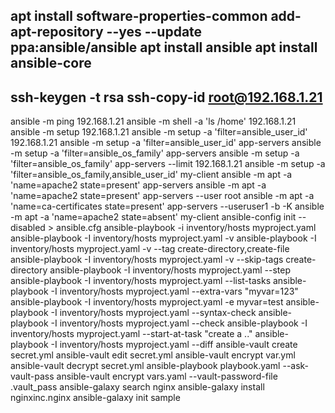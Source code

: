 apt install software-properties-common
add-apt-repository --yes --update ppa:ansible/ansible
apt install ansible
apt install ansible-core
----------------------------
ssh-keygen -t rsa
ssh-copy-id root@192.168.1.21
----------------------------
ansible -m ping 192.168.1.21
ansible -m shell -a 'ls /home' 192.168.1.21
ansible -m setup 192.168.1.21
ansible -m setup -a 'filter=ansible_user_id' 192.168.1.21
ansible -m setup -a 'filter=ansible_user_id' app-servers
ansible -m setup -a 'filter=ansible_os_family' app-servers
ansible -m setup -a 'filter=ansible_os_family' app-servers --limit 192.168.1.21
ansible -m setup -a 'filter=ansible_os_family,ansible_user_id' my-client
ansible -m apt -a 'name=apache2 state=present' app-servers 
ansible -m apt -a 'name=apache2 state=present' app-servers --user root
ansible -m apt -a 'name=ca-certificates state=present' app-servers --useruser1 -b -K
ansible -m apt -a 'name=apache2 state=absent' my-client 
ansible-config init --disabled > ansible.cfg
ansible-playbook -i inventory/hosts myproject.yaml
ansible-playbook -I inventory/hosts myproject.yaml  -v 
ansible-playbook -I inventory/hosts myproject.yaml  -v --tag create-directory,create-file
ansible-playbook -I inventory/hosts myproject.yaml  -v --skip-tags create-directory
ansible-playbook -I inventory/hosts myproject.yaml --step
ansible-playbook -I inventory/hosts myproject.yaml --list-tasks
ansible-playbook -I inventory/hosts myproject.yaml --extra-vars "myvar=123"
ansible-playbook -I inventory/hosts myproject.yaml -e myvar=test
ansible-playbook -I inventory/hosts myproject.yaml --syntax-check
ansible-playbook -I inventory/hosts myproject.yaml --check
ansible-playbook -I inventory/hosts myproject.yaml --start-at-task "create a .."
ansible-playbook -I inventory/hosts myproject.yaml --diff
ansible-vault create secret.yml
ansible-vault edit secret.yml
ansible-vault encrypt var.yml
ansible-vault decrypt secret.yml
ansible-playbook playbook.yaml --ask-vault-pass
ansible-vault encrypt vars.yaml --vault-password-file .vault_pass
ansible-galaxy search nginx
ansible-galaxy install nginxinc.nginx
ansible-galaxy init sample

